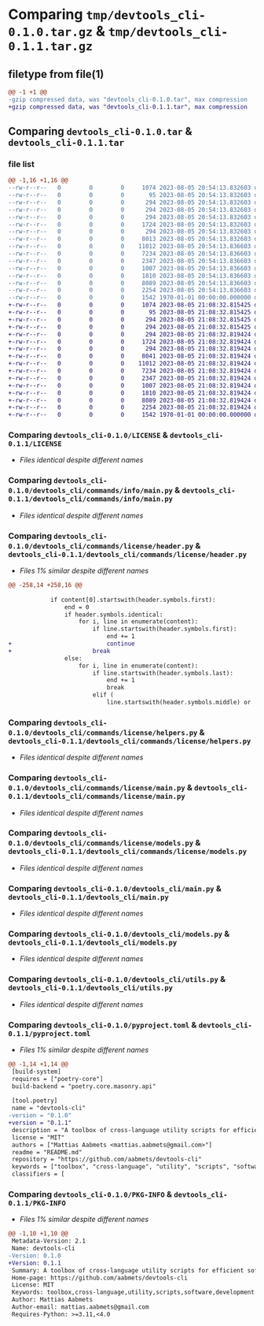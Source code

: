 # Comparing `tmp/devtools_cli-0.1.0.tar.gz` & `tmp/devtools_cli-0.1.1.tar.gz`

## filetype from file(1)

```diff
@@ -1 +1 @@
-gzip compressed data, was "devtools_cli-0.1.0.tar", max compression
+gzip compressed data, was "devtools_cli-0.1.1.tar", max compression
```

## Comparing `devtools_cli-0.1.0.tar` & `devtools_cli-0.1.1.tar`

### file list

```diff
@@ -1,16 +1,16 @@
--rw-r--r--   0        0        0     1074 2023-08-05 20:54:13.832603 devtools_cli-0.1.0/LICENSE
--rw-r--r--   0        0        0       95 2023-08-05 20:54:13.832603 devtools_cli-0.1.0/README.md
--rw-r--r--   0        0        0      294 2023-08-05 20:54:13.832603 devtools_cli-0.1.0/devtools_cli/__init__.py
--rw-r--r--   0        0        0      294 2023-08-05 20:54:13.832603 devtools_cli-0.1.0/devtools_cli/commands/__init__.py
--rw-r--r--   0        0        0      294 2023-08-05 20:54:13.832603 devtools_cli-0.1.0/devtools_cli/commands/info/__init__.py
--rw-r--r--   0        0        0     1724 2023-08-05 20:54:13.832603 devtools_cli-0.1.0/devtools_cli/commands/info/main.py
--rw-r--r--   0        0        0      294 2023-08-05 20:54:13.832603 devtools_cli-0.1.0/devtools_cli/commands/license/__init__.py
--rw-r--r--   0        0        0     8013 2023-08-05 20:54:13.832603 devtools_cli-0.1.0/devtools_cli/commands/license/header.py
--rw-r--r--   0        0        0    11012 2023-08-05 20:54:13.836603 devtools_cli-0.1.0/devtools_cli/commands/license/helpers.py
--rw-r--r--   0        0        0     7234 2023-08-05 20:54:13.836603 devtools_cli-0.1.0/devtools_cli/commands/license/main.py
--rw-r--r--   0        0        0     2347 2023-08-05 20:54:13.836603 devtools_cli-0.1.0/devtools_cli/commands/license/models.py
--rw-r--r--   0        0        0     1007 2023-08-05 20:54:13.836603 devtools_cli-0.1.0/devtools_cli/main.py
--rw-r--r--   0        0        0     1810 2023-08-05 20:54:13.836603 devtools_cli-0.1.0/devtools_cli/models.py
--rw-r--r--   0        0        0     8089 2023-08-05 20:54:13.836603 devtools_cli-0.1.0/devtools_cli/utils.py
--rw-r--r--   0        0        0     2254 2023-08-05 20:54:13.836603 devtools_cli-0.1.0/pyproject.toml
--rw-r--r--   0        0        0     1542 1970-01-01 00:00:00.000000 devtools_cli-0.1.0/PKG-INFO
+-rw-r--r--   0        0        0     1074 2023-08-05 21:08:32.815425 devtools_cli-0.1.1/LICENSE
+-rw-r--r--   0        0        0       95 2023-08-05 21:08:32.815425 devtools_cli-0.1.1/README.md
+-rw-r--r--   0        0        0      294 2023-08-05 21:08:32.815425 devtools_cli-0.1.1/devtools_cli/__init__.py
+-rw-r--r--   0        0        0      294 2023-08-05 21:08:32.815425 devtools_cli-0.1.1/devtools_cli/commands/__init__.py
+-rw-r--r--   0        0        0      294 2023-08-05 21:08:32.819424 devtools_cli-0.1.1/devtools_cli/commands/info/__init__.py
+-rw-r--r--   0        0        0     1724 2023-08-05 21:08:32.819424 devtools_cli-0.1.1/devtools_cli/commands/info/main.py
+-rw-r--r--   0        0        0      294 2023-08-05 21:08:32.819424 devtools_cli-0.1.1/devtools_cli/commands/license/__init__.py
+-rw-r--r--   0        0        0     8041 2023-08-05 21:08:32.819424 devtools_cli-0.1.1/devtools_cli/commands/license/header.py
+-rw-r--r--   0        0        0    11012 2023-08-05 21:08:32.819424 devtools_cli-0.1.1/devtools_cli/commands/license/helpers.py
+-rw-r--r--   0        0        0     7234 2023-08-05 21:08:32.819424 devtools_cli-0.1.1/devtools_cli/commands/license/main.py
+-rw-r--r--   0        0        0     2347 2023-08-05 21:08:32.819424 devtools_cli-0.1.1/devtools_cli/commands/license/models.py
+-rw-r--r--   0        0        0     1007 2023-08-05 21:08:32.819424 devtools_cli-0.1.1/devtools_cli/main.py
+-rw-r--r--   0        0        0     1810 2023-08-05 21:08:32.819424 devtools_cli-0.1.1/devtools_cli/models.py
+-rw-r--r--   0        0        0     8089 2023-08-05 21:08:32.819424 devtools_cli-0.1.1/devtools_cli/utils.py
+-rw-r--r--   0        0        0     2254 2023-08-05 21:08:32.819424 devtools_cli-0.1.1/pyproject.toml
+-rw-r--r--   0        0        0     1542 1970-01-01 00:00:00.000000 devtools_cli-0.1.1/PKG-INFO
```

### Comparing `devtools_cli-0.1.0/LICENSE` & `devtools_cli-0.1.1/LICENSE`

 * *Files identical despite different names*

### Comparing `devtools_cli-0.1.0/devtools_cli/commands/info/main.py` & `devtools_cli-0.1.1/devtools_cli/commands/info/main.py`

 * *Files identical despite different names*

### Comparing `devtools_cli-0.1.0/devtools_cli/commands/license/header.py` & `devtools_cli-0.1.1/devtools_cli/commands/license/header.py`

 * *Files 1% similar despite different names*

```diff
@@ -258,14 +258,16 @@
 
 			if content[0].startswith(header.symbols.first):
 				end = 0
 				if header.symbols.identical:
 					for i, line in enumerate(content):
 						if line.startswith(header.symbols.first):
 							end += 1
+							continue
+						break
 				else:
 					for i, line in enumerate(content):
 						if line.startswith(header.symbols.last):
 							end += 1
 							break
 						elif (
 							line.startswith(header.symbols.middle) or
```

### Comparing `devtools_cli-0.1.0/devtools_cli/commands/license/helpers.py` & `devtools_cli-0.1.1/devtools_cli/commands/license/helpers.py`

 * *Files identical despite different names*

### Comparing `devtools_cli-0.1.0/devtools_cli/commands/license/main.py` & `devtools_cli-0.1.1/devtools_cli/commands/license/main.py`

 * *Files identical despite different names*

### Comparing `devtools_cli-0.1.0/devtools_cli/commands/license/models.py` & `devtools_cli-0.1.1/devtools_cli/commands/license/models.py`

 * *Files identical despite different names*

### Comparing `devtools_cli-0.1.0/devtools_cli/main.py` & `devtools_cli-0.1.1/devtools_cli/main.py`

 * *Files identical despite different names*

### Comparing `devtools_cli-0.1.0/devtools_cli/models.py` & `devtools_cli-0.1.1/devtools_cli/models.py`

 * *Files identical despite different names*

### Comparing `devtools_cli-0.1.0/devtools_cli/utils.py` & `devtools_cli-0.1.1/devtools_cli/utils.py`

 * *Files identical despite different names*

### Comparing `devtools_cli-0.1.0/pyproject.toml` & `devtools_cli-0.1.1/pyproject.toml`

 * *Files 1% similar despite different names*

```diff
@@ -1,14 +1,14 @@
 [build-system]
 requires = ["poetry-core"]
 build-backend = "poetry.core.masonry.api"
 
 [tool.poetry]
 name = "devtools-cli"
-version = "0.1.0"
+version = "0.1.1"
 description = "A toolbox of cross-language utility scripts for efficient software development."
 license = "MIT"
 authors = ["Mattias Aabmets <mattias.aabmets@gmail.com>"]
 readme = "README.md"
 repository = "https://github.com/aabmets/devtools-cli"
 keywords = ["toolbox", "cross-language", "utility", "scripts", "software", "development"]
 classifiers = [
```

### Comparing `devtools_cli-0.1.0/PKG-INFO` & `devtools_cli-0.1.1/PKG-INFO`

 * *Files 1% similar despite different names*

```diff
@@ -1,10 +1,10 @@
 Metadata-Version: 2.1
 Name: devtools-cli
-Version: 0.1.0
+Version: 0.1.1
 Summary: A toolbox of cross-language utility scripts for efficient software development.
 Home-page: https://github.com/aabmets/devtools-cli
 License: MIT
 Keywords: toolbox,cross-language,utility,scripts,software,development
 Author: Mattias Aabmets
 Author-email: mattias.aabmets@gmail.com
 Requires-Python: >=3.11,<4.0
```

